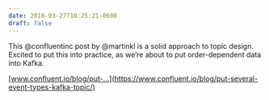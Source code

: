 ```yaml
---
date: 2018-03-27T10:25:21-0600
draft: false
---
```




This @confluentinc post by @martinkl is a solid approach to topic design. Excited to put this into practice, as we’re about to put order-dependent data into Kafka.

[www.confluent.io/blog/put-…](https://www.confluent.io/blog/put-several-event-types-kafka-topic/)




